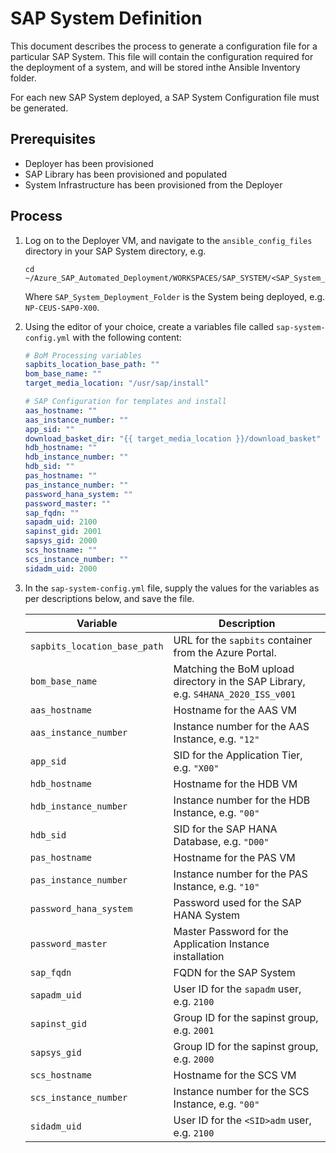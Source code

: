 # SAP System Definition

This document describes the process to generate a configuration file for a particular SAP System.
This file will contain the configuration required for the deployment of a system, and will be stored inthe Ansible Inventory folder.

For each new SAP System deployed, a SAP System Configuration file must be generated.

## Prerequisites

- Deployer has been provisioned
- SAP Library has been provisioned and populated
- System Infrastructure has been provisioned from the Deployer

## Process

1. Log on to the Deployer VM, and navigate to the `ansible_config_files` directory in your SAP System directory, e.g.

   ```shell
   cd ~/Azure_SAP_Automated_Deployment/WORKSPACES/SAP_SYSTEM/<SAP_System_Deployment_Folder>/ansible_config_files
   ```

   Where `SAP_System_Deployment_Folder` is the System being deployed, e.g. `NP-CEUS-SAP0-X00`.

1. Using the editor of your choice, create a variables file called `sap-system-config.yml` with the following content:

   ```yml
   # BoM Processing variables
   sapbits_location_base_path: ""
   bom_base_name: ""
   target_media_location: "/usr/sap/install"

   # SAP Configuration for templates and install
   aas_hostname: ""
   aas_instance_number: ""
   app_sid: ""
   download_basket_dir: "{{ target_media_location }}/download_basket"
   hdb_hostname: ""
   hdb_instance_number: ""
   hdb_sid: ""
   pas_hostname: ""
   pas_instance_number: ""
   password_hana_system: ""
   password_master: ""
   sap_fqdn: ""
   sapadm_uid: 2100
   sapinst_gid: 2001
   sapsys_gid: 2000
   scs_hostname: ""
   scs_instance_number: ""
   sidadm_uid: 2000
   ```

1. In the `sap-system-config.yml` file, supply the values for the variables as per descriptions below, and save the file.

   | Variable                     | Description                                                                       |
   | ---------------------------- | --------------------------------------------------------------------------------- |
   | `sapbits_location_base_path` | URL for the `sapbits` container from the Azure Portal.                            |
   | `bom_base_name`              | Matching the BoM upload directory in the SAP Library, e.g. `S4HANA_2020_ISS_v001` |
   | `aas_hostname`               | Hostname for the AAS VM                                                           |
   | `aas_instance_number`        | Instance number for the AAS Instance, e.g. `"12"`                                 |
   | `app_sid`                    | SID for the Application Tier, e.g. `"X00"`                                        |
   | `hdb_hostname`               | Hostname for the HDB VM                                                           |
   | `hdb_instance_number`        | Instance number for the HDB Instance, e.g. `"00"`                                 |
   | `hdb_sid`                    | SID for the SAP HANA Database, e.g. `"D00"`                                       |
   | `pas_hostname`               | Hostname for the PAS VM                                                           |
   | `pas_instance_number`        | Instance number for the PAS Instance, e.g. `"10"`                                 |
   | `password_hana_system`       | Password used for the SAP HANA System                                             |
   | `password_master`            | Master Password for the Application Instance installation                         |
   | `sap_fqdn`                   | FQDN for the SAP System                                                           |
   | `sapadm_uid`                 | User ID for the `sapadm` user, e.g. `2100`                                        |
   | `sapinst_gid`                | Group ID for the sapinst group, e.g. `2001`                                       |
   | `sapsys_gid`                 | Group ID for the sapinst group, e.g. `2000`                                       |
   | `scs_hostname`               | Hostname for the SCS VM                                                           |
   | `scs_instance_number`        | Instance number for the SCS Instance, e.g. `"00"`                                 |
   | `sidadm_uid`                 | User ID for the `<SID>adm` user, e.g. `2100`                                      |
